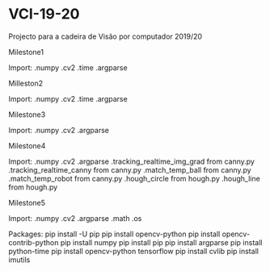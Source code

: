 # VCI-19-20
Projecto para a cadeira de Visão por computador 2019/20

Milestone1

Import: .numpy
	.cv2
	.time
	.argparse

Milleston2

Import: .numpy
	.cv2
	.time
	.argparse

Milestone3

Import: .numpy
	.cv2
	.argparse

Milestone4

Import: .numpy
	.cv2
	.argparse
	.tracking_realtime_img_grad from canny.py
	.tracking_realtime_canny from canny.py
	.match_temp_ball from canny.py
	.match_temp_robot from canny.py
	.hough_circle from hough.py
	.hough_line from hough.py

Milestone5

Import: .numpy
	.cv2
	.argparse
	.math
	.os

Packages:
pip install -U pip
pip install opencv-python
pip install opencv-contrib-python
pip install numpy
pip install pip
pip install argparse
pip install python-time
pip install opencv-python tensorflow
pip install cvlib
pip install imutils






	
